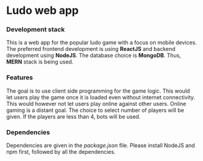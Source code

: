 # Ludo web app

### Development stack

This is a web app for the popular ludo game with a focus on mobile devices. The preferred frontend development is using **ReactJS** and backend development using **NodeJS**. The database choice is **MongoDB**. Thus, **MERN** stack is being used. 

### Features

The goal is to use client side programming for the game logic. This would let users play the game once it is loaded even without internet connectivity. This would however not let users play online against other users. Online gaming is a distant goal. The choice to select number of players will be given. If the players are less than 4, bots will be used.

### Dependencies

Dependencies are given in the *package.json* file. Please install NodeJS and npm first, followed by all the dependencies.